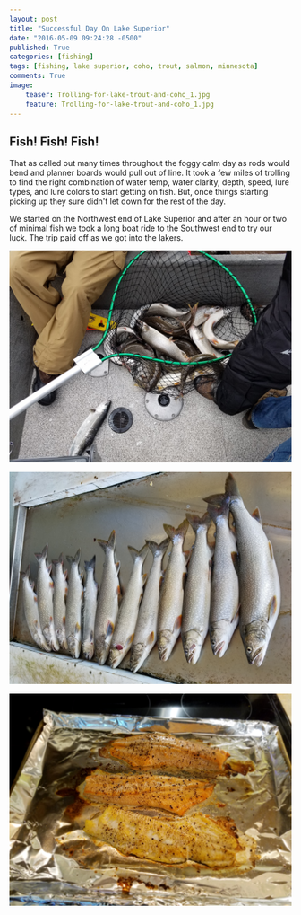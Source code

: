 ```yaml
---
layout: post
title: "Successful Day On Lake Superior"
date: "2016-05-09 09:24:28 -0500"
published: True
categories: [fishing]
tags: [fishing, lake superior, coho, trout, salmon, minnesota]
comments: True
image:
    teaser: Trolling-for-lake-trout-and-coho_1.jpg
    feature: Trolling-for-lake-trout-and-coho_1.jpg
---
```


## Fish! Fish! Fish!

That as called out many times throughout the foggy calm day as rods would bend and planner boards would pull out of line. It took a few miles of trolling to find the right combination of water temp, water clarity, depth, speed, lure types, and lure colors to start getting on fish. But, once things starting picking up they sure didn't let down for the rest of the day.

We started on the Northwest end of Lake Superior and after an hour or two of minimal fish we took a long boat ride to the Southwest end to try our luck. The trip paid off as we got into the lakers.

![Lake Trout in the Net with a side of Coho](/images/Trolling-for-lake-trout-and-coho_2.jpg)

![All Lined Up](/images/Trolling-for-lake-trout-and-coho_3.jpg)

![Baked Lake Trout and Coho](/images/Trolling-for-lake-trout-and-coho_4.jpg)
